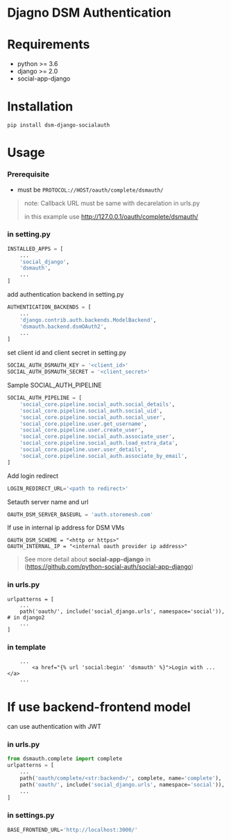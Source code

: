 Djagno DSM Authentication
========================

Requirements
============
- python >= 3.6
- django >= 2.0
- social-app-django

Installation
============
```
pip install dsm-django-socialauth
```

Usage
=====
### Prerequisite

- must be ```PROTOCOL://HOST/oauth/complete/dsmauth/```
> note: Callback URL must be same with decarelation in urls.py
> 
> in this example use http://127.0.0.1/oauth/complete/dsmauth/

### in setting.py 
```python
INSTALLED_APPS = [
    ...
    'social_django',
    'dsmauth',
    ...
]
```
add authentication backend in setting.py
```python
AUTHENTICATION_BACKENDS = [
    ...
    'django.contrib.auth.backends.ModelBackend',
    'dsmauth.backend.dsmOAuth2',
    ...
]
```
set client id and client secret in setting.py
```python
SOCIAL_AUTH_DSMAUTH_KEY = '<client_id>'
SOCIAL_AUTH_DSMAUTH_SECRET = '<client_secret>'
```

Sample SOCIAL_AUTH_PIPELINE
```python
SOCIAL_AUTH_PIPELINE = [ 
    'social_core.pipeline.social_auth.social_details',
    'social_core.pipeline.social_auth.social_uid',
    'social_core.pipeline.social_auth.social_user',
    'social_core.pipeline.user.get_username',
    'social_core.pipeline.user.create_user',
    'social_core.pipeline.social_auth.associate_user',
    'social_core.pipeline.social_auth.load_extra_data',
    'social_core.pipeline.user.user_details',
    'social_core.pipeline.social_auth.associate_by_email',
]
```
Add login redirect
```python
LOGIN_REDIRECT_URL='<path to redirect>'
```
Setauth server name and url
```python
OAUTH_DSM_SERVER_BASEURL = 'auth.storemesh.com'
```
If use in internal ip address for DSM VMs
```
OAUTH_DSM_SCHEME = "<http or https>"
OAUTH_INTERNAL_IP = "<internal oauth provider ip address>"
```
> See more detail about **social-app-django** in (https://github.com/python-social-auth/social-app-django)

### in urls.py
```
urlpatterns = [
    ...
    path('oauth/', include('social_django.urls', namespace='social')), # in django2
    ...
]
```

### in template
```
    ...
        <a href="{% url 'social:begin' 'dsmauth' %}">Login with ...</a>
    ...
```

# If use backend-frontend model
can use authentication with JWT
### in urls.py
```python
from dsmauth.complete import complete
urlpatterns = [
    ...
    path('oauth/complete/<str:backend>/', complete, name='complete'),
    path('oauth/', include('social_django.urls', namespace='social')),
    ...
]
```
### in settings.py
```python
BASE_FRONTEND_URL='http://localhost:3000/'
```